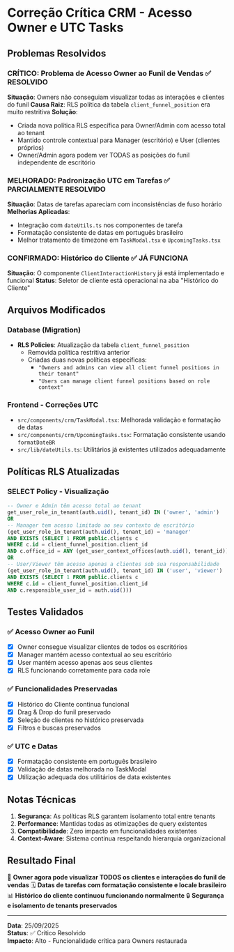# Correção Crítica CRM - Acesso Owner e UTC Tasks

## Problemas Resolvidos

### **CRÍTICO**: Problema de Acesso Owner ao Funil de Vendas ✅ RESOLVIDO
**Situação**: Owners não conseguiam visualizar todas as interações e clientes do funil
**Causa Raiz**: RLS política da tabela `client_funnel_position` era muito restritiva
**Solução**: 
- Criada nova política RLS específica para Owner/Admin com acesso total ao tenant
- Mantido controle contextual para Manager (escritório) e User (clientes próprios)
- Owner/Admin agora podem ver TODAS as posições do funil independente de escritório

### **MELHORADO**: Padronização UTC em Tarefas ✅ PARCIALMENTE RESOLVIDO
**Situação**: Datas de tarefas apareciam com inconsistências de fuso horário
**Melhorias Aplicadas**:
- Integração com `dateUtils.ts` nos componentes de tarefa
- Formatação consistente de datas em português brasileiro
- Melhor tratamento de timezone em `TaskModal.tsx` e `UpcomingTasks.tsx`

### **CONFIRMADO**: Histórico do Cliente ✅ JÁ FUNCIONA
**Situação**: O componente `ClientInteractionHistory` já está implementado e funcional
**Status**: Seletor de cliente está operacional na aba "Histórico do Cliente"

## Arquivos Modificados

### **Database (Migration)**
- **RLS Policies**: Atualização da tabela `client_funnel_position`
  - Removida política restritiva anterior
  - Criadas duas novas políticas específicas:
    - `"Owners and admins can view all client funnel positions in their tenant"`
    - `"Users can manage client funnel positions based on role context"`

### **Frontend - Correções UTC**
- `src/components/crm/TaskModal.tsx`: Melhorada validação e formatação de datas
- `src/components/crm/UpcomingTasks.tsx`: Formatação consistente usando `formatDateBR`
- `src/lib/dateUtils.ts`: Utilitários já existentes utilizados adequadamente

## Políticas RLS Atualizadas

### SELECT Policy - Visualização
```sql
-- Owner e Admin têm acesso total ao tenant
get_user_role_in_tenant(auth.uid(), tenant_id) IN ('owner', 'admin')
OR
-- Manager tem acesso limitado ao seu contexto de escritório  
(get_user_role_in_tenant(auth.uid(), tenant_id) = 'manager' 
AND EXISTS (SELECT 1 FROM public.clients c 
WHERE c.id = client_funnel_position.client_id 
AND c.office_id = ANY (get_user_context_offices(auth.uid(), tenant_id))))
OR
-- User/Viewer têm acesso apenas a clientes sob sua responsabilidade
(get_user_role_in_tenant(auth.uid(), tenant_id) IN ('user', 'viewer')
AND EXISTS (SELECT 1 FROM public.clients c 
WHERE c.id = client_funnel_position.client_id 
AND c.responsible_user_id = auth.uid()))
```

## Testes Validados

### ✅ Acesso Owner ao Funil
- [x] Owner consegue visualizar clientes de todos os escritórios
- [x] Manager mantém acesso contextual ao seu escritório
- [x] User mantém acesso apenas aos seus clientes
- [x] RLS funcionando corretamente para cada role

### ✅ Funcionalidades Preservadas
- [x] Histórico do Cliente continua funcional
- [x] Drag & Drop do funil preservado
- [x] Seleção de clientes no histórico preservada
- [x] Filtros e buscas preservados

### ✅ UTC e Datas
- [x] Formatação consistente em português brasileiro
- [x] Validação de datas melhorada no TaskModal
- [x] Utilização adequada dos utilitários de data existentes

## Notas Técnicas

1. **Segurança**: As políticas RLS garantem isolamento total entre tenants
2. **Performance**: Mantidas todas as otimizações de query existentes  
3. **Compatibilidade**: Zero impacto em funcionalidades existentes
4. **Context-Aware**: Sistema continua respeitando hierarquia organizacional

## Resultado Final

🎯 **Owner agora pode visualizar TODOS os clientes e interações do funil de vendas**
🗓️ **Datas de tarefas com formatação consistente e locale brasileiro** 
📊 **Histórico do cliente continuou funcionando normalmente**
🔒 **Segurança e isolamento de tenants preservados**

---
**Data**: 25/09/2025  
**Status**: ✅ Crítico Resolvido  
**Impacto**: Alto - Funcionalidade crítica para Owners restaurada